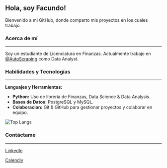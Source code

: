 ## Hola, soy Facundo!

Bienvenido a mi GitHub, donde comparto mis proyectos en los cuales trabajo. 

### Acerca de mí
---
Soy un estudiante de Licenciatura en Finanzas. Actualmente trabajo en [@AutoScraping](https://github.com/AutoScraping) como Data Analyst.

### Habilidades y Tecnologías
---
**Lenguajes y Herramientas:**
- **Python:** Uso de libreria de Finanzas, Data Science & Data Analysis.
- **Bases de Datos:** PostgreSQL y MySQL.
- **Colaboracion:** Git & GitHub para gestionar proyectos y colaborar en equipo.

 ![Top Langs](https://github-readme-stats.vercel.app/api/top-langs/?username=faculb271&hide_progress=true)



### Contáctame
---
[LinkedIn](https://www.linkedin.com/in/facundolotobattan/)

[Calendly](https://calendly.com/facundolotobattan)


